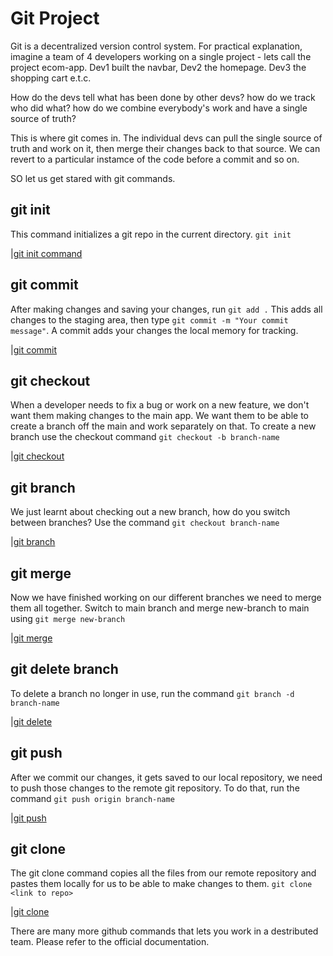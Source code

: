 # Git Project
Git is a decentralized version control system. For practical explanation, imagine a team of 4 developers working on a single project - lets call the project ecom-app. Dev1 built the navbar, Dev2 the homepage. Dev3 the shopping cart e.t.c. 

How do the devs tell what has been done by other devs? how do we track who did what? how do we combine everybody's work and have a single source of truth?

This is where git comes in. The individual devs can pull the single source of truth and work on it, then merge their changes back to that source. We can revert to a particular instamce of the code before a commit and so on.

SO let us get stared with git commands.

## git init
This command initializes a git repo in the current directory. `git init`

|[git init command](./img/1.git%20init.png)

## git commit
After making changes and saving your changes, run `git add .` This adds all changes to the staging area, then type `git commit -m "Your commit message"`. A commit adds your changes the local memory for tracking.

|[git commit](./img/2.git%20commit.png)

## git checkout
When a developer needs to fix a bug or work on a new feature, we don't want them making changes to the main app. We want them to be able to create a branch off the main and work separately on that. To create a new branch use the checkout command `git checkout -b branch-name`

|[git checkout](./img/3.git%20checkout.png)

## git branch
We just learnt about checking out a new branch, how do you switch between branches? Use the command `git checkout branch-name`

|[git branch](./img/4.change%20branch.png)

## git merge
Now we have finished working on our different branches we need to merge them all together. Switch to main branch and merge new-branch to main using `git merge new-branch`

|[git merge](./img/5.git%20merge.png)

## git delete branch
To delete a branch no longer in use, run the command `git branch -d branch-name`

|[git delete](./img/6.delete%20branch.png)

## git push
After we commit our changes, it gets saved to our local repository, we need to push those changes to the remote git repository. To do that, run the command `git push origin branch-name`

|[git push](./img/7.git%20push.png)

## git clone
The git clone command copies all the files from our remote repository and pastes them locally for us to be able to make changes to them.
`git clone <link to repo>`

|[git clone](./img/8.git%20clone.png)

There are many more github commands that lets you work in a destributed team. Please refer to the official documentation.